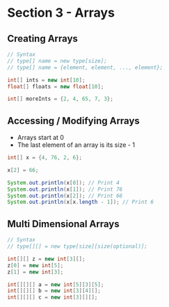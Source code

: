 Section 3 - Arrays
=====================

Creating Arrays
-------------------

```java
// Syntax
// type[] name = new type[size];
// type[] name = {element, element, ..., element};

int[] ints = new int[10];
float[] floats = new float[10];

int[] moreInts = {2, 4, 65, 7, 3};
```

Accessing / Modifying Arrays
--------------------------------

* Arrays start at 0
* The last element of an array is its size - 1

```java
int[] x = {4, 76, 2, 6};

x[2] = 66;

System.out.println(x[0]); // Print 4
System.out.println(x[1]); // Print 76
System.out.println(x[2]); // Print 66
System.out.println(x[x.length - 1]); // Print 6
```

Multi Dimensional Arrays
----------------------------

```java
// Syntax
// type[][] = new type[size][size(optional)];

int[][] z = new int[3][];
z[0] = new int[5];
z[1] = new int[3];

int[][][] a = new int[5][3][5];
int[][][] b = new int[3][4][];
int[][][] c = new int[3][][];
```
